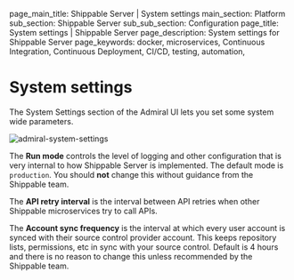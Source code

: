 page_main_title: Shippable Server | System settings
main_section: Platform
sub_section: Shippable Server
sub_sub_section: Configuration
page_title: System settings | Shippable Server
page_description: System settings for Shippable Server
page_keywords: docker, microservices, Continuous Integration, Continuous Deployment, CI/CD, testing, automation,

# System settings

The System Settings section of the Admiral UI lets you set some system wide parameters.

<img src="/images/platform/server/admiral-system-settings.png" alt="admiral-system-settings">

The **Run mode** controls the level of logging and other configuration that is very internal to how Shippable Server is implemented. The default mode is `production`. You should **not** change this without guidance from the Shippable team.

The **API retry interval** is the interval between API retries when other Shippable microservices try to call APIs.

The **Account sync frequency** is the interval at which every user account is synced with their source control provider account. This keeps repository lists, permissions, etc in sync with your source control. Default is 4 hours and there is no reason to change this unless recommended by the Shippable team.
